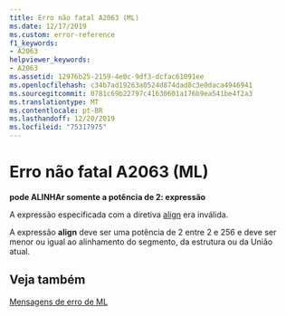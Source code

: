 ```yaml
---
title: Erro não fatal A2063 (ML)
ms.date: 12/17/2019
ms.custom: error-reference
f1_keywords:
- A2063
helpviewer_keywords:
- A2063
ms.assetid: 12976b25-2159-4e0c-9df3-dcfac61091ee
ms.openlocfilehash: c34b7ad19263a0524d874dad8c3e0daca4946941
ms.sourcegitcommit: 0781c69b22797c41630601a176b9ea541be4f2a3
ms.translationtype: MT
ms.contentlocale: pt-BR
ms.lasthandoff: 12/20/2019
ms.locfileid: "75317975"
---
```

# <a name="ml-nonfatal-error-a2063"></a>Erro não fatal A2063 (ML)

**pode ALINHAr somente a potência de 2: expressão**

A expressão especificada com a diretiva [align](align-masm.md) era inválida.

A expressão **align** deve ser uma potência de 2 entre 2 e 256 e deve ser menor ou igual ao alinhamento do segmento, da estrutura ou da União atual.

## <a name="see-also"></a>Veja também

[Mensagens de erro de ML](ml-error-messages.md)
